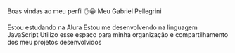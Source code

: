 Boas vindas ao meu perfil ✋😁
Meu Gabriel Pellegrini 

Estou estudando na Alura
Estou me desenvolvendo na linguagem JavaScript
Utilizo esse espaço para minha organização e compartilhamento dos meu projetos desenvolvidos

